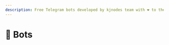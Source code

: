 ```yaml
---
description: Free Telegram bots developed by kjnodes team with ❤️ to the Cosmos community.
---
```


# 🤖 Bots

